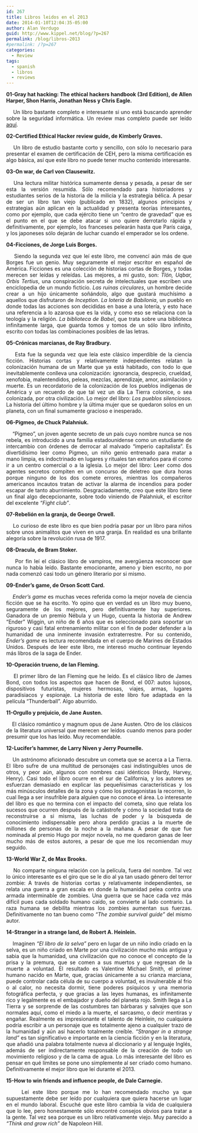 ```yaml
---
id: 267
title: Libros leidos en el 2013
date: 2014-01-10T12:04:35-05:00
author: Alan Verdugo
guid: http://www.kippel.net/blog/?p=267
permalink: /blog/libros-2013
#permalink: /?p=267
categories:
  - Review
tags:
  - spanish
  - libros
  - reviews
---
```

<p style="text-align: justify;">
  <strong>01-Gray hat hacking: The ethical hackers handbook (3rd Edition), de Allen Harper, Shon Harris, Jonathan Ness y Chris Eagle.</strong>
</p>

<p style="text-align: justify;">
      Un libro bastante completo e interesante si uno está buscando aprender sobre la seguridad informática. Un review mas completo puede ser leído <a title="Review de “Gray hat hacking”" href="http://www.kippel.net/blog/?p=6" target="_blank">aquí</a>.
</p>

<p style="text-align: justify;">
  <strong>02-Certified Ethical Hacker review guide, de Kimberly Graves.</strong>
</p>

<p style="text-align: justify;">
      Un libro de estudio bastante corto y sencillo, con sólo lo necesario para presentar el examen de certificación de CEH, pero la misma certificación es algo básica, así que este libro no puede tener mucho contenido interesante.
</p>

<p style="text-align: justify;">
  <strong>03-On war, de Carl von Clausewitz.</strong>
</p>

<p style="text-align: justify;">
      Una lectura militar histórica sumamente densa y pesada, a pesar de ser esta la versión resumida. Sólo recomendado para historiadores y estudiantes serios de la historia de la milicia y la estrategia bélica. A pesar de ser un libro tan viejo (publicado en 1832), algunos principios y estrategias aún aplican en la actualidad y presenta teorías interesantes, como por ejemplo, que cada ejército tiene un &#8220;centro de gravedad&#8221; que es el punto en el que se debe atacar si uno quiere derrotarlo rápida y definitivamente, por ejemplo, los franceses pelearán hasta que París caiga, y los japoneses sólo dejarán de luchar cuando el emperador se los ordene.
</p>

<p style="text-align: justify;">
  <strong>04-Ficciones, de Jorge Luis Borges.</strong>
</p>

<p style="text-align: justify;">
      Siendo la segunda vez que leí este libro, me convencí aún más de que Borges fue un genio. Muy seguramente el mejor escritor en español de América. Ficciones es una colección de historias cortas de Borges, y todas merecen ser leídas y releídas. Las mejores, a mi gusto, son: <em>Tlön, Uqbar, Orbis Tertius</em>, una conspiración secreta de intelectuales que escriben una enciclopedia de un mundo ficticio. <em>Las ruinas circulares</em>, un hombre decide crear a un hijo únicamente soñándolo, algo que gustará muchísimo a aquellos que disfrutaron de <em>Inception</em>. <em>La lotería de Babilonia</em>, un pueblo en donde todas las acciones son decididas en base a una lotería, y esto hace una referencia a lo azarosa que es la vida, y como eso se relaciona con la teología y la religión. <em>La biblioteca de Babel</em>, que trata sobre una biblioteca infinítamente larga, que guarda tomos y tomos de un sólo libro infinito, escrito con todas las combinaciones posibles de las letras.
</p>

<p style="text-align: justify;">
  <strong>05-Crónicas marcianas, de Ray Bradbury.</strong>
</p>

<p style="text-align: justify;">
      Esta fue la segunda vez que leía este clásico imperdible de la ciencia ficción. Historias cortas y relativamente independientes relatan la colonización humana de un Marte que ya está habitado, con todo lo que inevitablemente conlleva una colonización: ignorancia, desprecio, crueldad, xenofobia, malentendidos, peleas, mezclas, aprendizaje, amor, asimilación y muerte. Es un recordatorio de la colonización de los pueblos indígenas de América y un recuerdo de que tal vez un día La Tierra colonice, o sea colonizada, por otra civilización. Lo mejor del libro: <em>Los pueblos silenciosos</em>. La historia del último hombre y la última mujer que se quedaron solos en un planeta, con un final sumamente gracioso e inesperado.
</p>

<p style="text-align: justify;">
  <strong>06-Pigmeo, de Chuck Palahniuk.</strong>
</p>

<p style="text-align: justify;">
      &#8220;Pigmeo&#8221;, un joven agente secreto de un país cuyo nombre nunca se nos rebela, es introducido a una familia estadounidense como un estudiante de intercambio con órdenes de derrocar al malvado &#8220;imperio capitalista&#8221;. Es divertidísimo leer como Pigmeo, un niño genio entrenado para matar a mano limpia, es indoctrinado en lugares y rituales tan extraños para él como ir a un centro comercial o a la iglesia. Lo mejor del libro: Leer como dos agentes secretos compiten en un concurso de deletreo que dura horas porque ninguno de los dos comete errores, mientras los compañeros americanos incautos tratan de activar la alarma de incendios para poder escapar de tanto aburrimiento. Desgraciadamente, creo que este libro tiene un final algo decepcionante, sobre todo viniendo de Palahniuk, el escritor del excelente <em>&#8220;Fight club&#8221;</em>.
</p>

<p style="text-align: justify;">
  <strong>07-Rebelión en la granja, de George Orwell.</strong>
</p>

<p style="text-align: justify;">
      Lo curioso de este libro es que bien podría pasar por un libro para niños sobre unos animalitos que viven en una granja. En realidad es una brillante alegoría sobre la revolución rusa de 1917.
</p>

<p style="text-align: justify;">
  <strong>08-Dracula, de Bram Stoker.</strong>
</p>

<p style="text-align: justify;">
      Por fin leí el clásico libro de vampiros, me avergüenza reconocer que nunca lo había leído. Bastante emocionante, ameno y bien escrito, no por nada comenzó casi todo un género literario por si mismo.
</p>

<p style="text-align: justify;">
  <strong>09-Ender&#8217;s game, de Orson Scott Card.</strong>
</p>

<p style="text-align: justify;">
      <em>Ender&#8217;s game</em> es muchas veces referida como la mejor novela de ciencia ficción que se ha escrito. Yo opino que en verdad es un libro muy bueno, seguramente de los mejores, pero definitivamente hay superiores. Ganadora de un premio Nébula y un Hugo, cuenta la historia de Andrew &#8220;Ender&#8221; Wiggin, un niño de 6 años que es seleccionado para soportar un riguroso y casi fatal entrenamiento militar con el fin de poder defender a la humanidad de una inminente invasión extraterrestre. Por su contenido, <em>Ender&#8217;s game</em> es lectura recomendada en el cuerpo de Marines de Estados Unidos. Después de leer este libro, me interesó mucho continuar leyendo más libros de la saga de Ender.
</p>

<p style="text-align: justify;">
  <strong>10-Operación trueno, de Ian Fleming.</strong>
</p>

<p style="text-align: justify;">
      El primer libro de Ian Fleming que he leído. Es el clásico libro de James Bond, con todos los aspectos que hacen de Bond, el 007: autos lujosos, dispositivos futuristas, mujeres hermosas, viajes, armas, lugares paradisiacos y espionaje. La historia de este libro fue adaptada en la película &#8220;Thunderball&#8221;. Algo aburrido.
</p>

<p style="text-align: justify;">
  <strong>11-Orgullo y prejuicio, de Jane Austen.</strong>
</p>

<p style="text-align: justify;">
      El clásico romántico y magnum opus de Jane Austen. Otro de los clásicos de la literatura universal que merecen ser leídos cuando menos para poder presumir que los has leído. Muy recomendable.
</p>

<p style="text-align: justify;">
  <strong>12-Lucifer&#8217;s hammer, de Larry Niven y Jerry Pournelle.</strong>
</p>

<p style="text-align: justify;">
      Un astrónomo aficionado descubre un cometa que se acerca a La Tierra. El libro sufre de una multitud de personajes casi indistinguibles unos de otros, y peor aún, algunos con nombres casi idénticos (Hardy, Harvey, Henry). Casi todo el libro ocurre en el sur de California, y los autores se esfuerzan demasiado en explicar las pequeñísimas características y los más minúsculos detalles de la zona y cómo los protagonistas la recorren, lo cual llega a ser insufrible para alguien que no conoce el área. Lo interesante del libro es que no termina con el impacto del cometa, sino que relata los sucesos que ocurren después de la catástrofe y cómo la sociedad trata de reconstruirse a si misma, las luchas de poder y la búsqueda de conocimiento indispensable pero ahora perdido gracias a la muerte de millones de personas de la noche a la mañana. A pesar de que fue nominada al premio Hugo por mejor novela, no me quedaron ganas de leer mucho más de estos autores, a pesar de que me los recomiendan muy seguido.
</p>

<p style="text-align: justify;">
  <strong>13-World War Z, de Max Brooks.</strong>
</p>

<p style="text-align: justify;">
      No comparte ninguna relación con la película, fuera del nombre. Tal vez lo único interesante es el giro que se le dio al ya tan usado género del terror zombie: A través de historias cortas y relativamente independientes, se relata una guerra a gran escala en donde la humanidad pelea contra una armada interminable de zombies. Una guerra que se hace cada vez más difícil pues cada soldado humano caído, se convierte al lado contrario. La raza humana se debilita mientras los zombies aumentan sus fuerzas. Definitivamente no tan bueno como <em>&#8220;The zombie survival guide&#8221;</em> del mismo autor.
</p>

<p style="text-align: justify;">
  <strong>14-Stranger in a strange land, de Robert A. Heinlein.</strong>
</p>

<p style="text-align: justify;">
      Imaginen <em>&#8220;El libro de la selva&#8221;</em> pero en lugar de un niño indio criado en la selva, es un niño criado en Marte por una civilización mucho más antigua y sabia que la humanidad, una civilización que no conoce el concepto de la prisa y la premura, que se comen a sus muertos y que regresan de la muerte a voluntad. El resultado es Valentine Michael Smith, el primer humano nacido en Marte, que, gracias únicamente a su crianza marciana, puede controlar cada célula de su cuerpo a voluntad, es invulnerable al frio o al calor, no necesita dormir, tiene poderes psíquicos y una memoria fotográfica perfecta, y que gracias a las leyes humanas, es infinitamente rico y legalmente es el embajador y dueño del planeta rojo. Smith llega a La Tierra y se sorprende de las costumbres tan bárbaras y salvajes que son normales aquí, como el miedo a la muerte, el sarcasmo, o decir mentiras y engañar. Realmente es impresionante el talento de Heinlein, no cualquiera podría escribir a un personaje que es totalmente ajeno a cualquier trazo de la humanidad y aún así hacerlo totalmente creíble. <em>&#8220;Stranger in a strange land&#8221;</em> es tan significativo e importante en la ciencia ficción y en la literatura, que añadió una palabra totalmente nueva al diccionario y al lenguaje Inglés, además de ser indirectamente responsable de la creación de todo un movimiento religioso y de la cama de agua. Lo más interesante del libro es pensar en qué límites se pone uno simplemente al ser criado como humano. Definitivamente el mejor libro que leí durante el 2013.
</p>

<p style="text-align: justify;">
  <strong>15-How to win friends and influence people, de Dale Carnegie.</strong>
</p>

<p style="text-align: justify;">
      Leí este libro porque me lo han recomendado mucho ya que supuestamente debe ser leído por cualquiera que quiera hacerse un lugar en el mundo laboral. Escuché que este libro cambia la vida de cualquiera que lo lee, pero honestamente sólo encontré consejos obvios para tratar a la gente. Tal vez sea porque es un libro relativamente viejo. Muy parecido a <em>&#8220;Think and grow rich&#8221;</em> de Napoleon Hill.
</p>